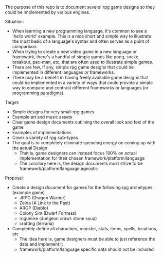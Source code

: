 The purpose of this repo is to document several rpg game designs so they could be implemented by various engines.  

Situation:  
* When learning a new programming language, it's common to see a 'hello world' example. This is a nice short and simple way to illustrate the most basic of a language's syntax and often serves as a point of comparison.  
* When trying to create a new video game in a new language or framework, there's a handful of simple games like pong, snake, breakout, pac-man, etc, that are often used to illustrate simple games.  
* There are few, if any, simple rpg game designs that could be implemented in different languages or frameworks.  
* There may be a benefit in having freely available game designs that could be implemented in a variety of ways that could provide a simple way to compare and contrast different frameworks or languages (or programming paradigms).

Target:  
* Simple designs for very small rpg games
* Example art and music assets
* Clear game design documents outlining the overall look and feel of the game
* Examples of implementations
* Cover a variety of rpg sub-types
* The goal is to completely eliminate spending energy on coming up with the actual Design
  * That is, game designers can instead focus 100% on actual implementation for their chosen framework/platform/language
  * The corollary here is, the design documents must strive to be framework/platform/language agnostic 
 
Proposal:
* Create a design document for games for the following rpg archetypes (example game)
  * JRPG (Dragon Warrior)
  * Zelda (A Link to the Past)
  * ARGP (Diablo)
  * Colony Sim (Dwarf Fortress)
  * roguelike (dungeon crawl: stone soup)
  * crafting (terraria)
* Completely define all characters, monster, stats, items, spells, locations, etc
  * The idea here is, game designers must be able to just reference the data and implement it
  * framework/platform/language specific data should not be included

